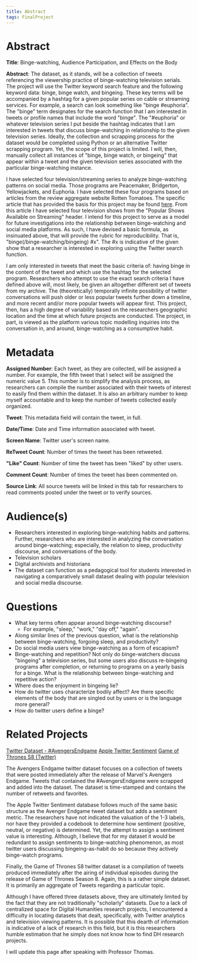 ```yaml
---
title: Abstract
tags: FinalProject
---
```

# Abstract
**Title**: Binge-watching, Audience Participation, and Effects on the Body

**Abstract**: The dataset, as it stands, will be a collection of tweets referencing the viewership practice of binge-watching television serials. The project will use the Twitter keyword search feature and the following keyword data: binge, binge watch, and bingeing. These key terms will be accompanied by a hashtag for a given popular series on cable or streaming services. For example, a search can look something like "binge #euphoria". The "binge" term designates for the search function that I am interested in tweets or profile names that include the word "binge". The "#euphoria" or whatever television series I put beside the hashtag indicates that I am interested in tweets that discuss binge-watching in relationship to the given television series. Ideally, the collection and scrapping process for the dataset would be completed using Python or an alternative Twitter scrapping program. Yet, the scope of this project is limited. I will, then, manually collect all instances of "binge, binge watch, or bingeing" that appear within a tweet and the given television series associated with the particular binge-watching instance.

I have selected four television/streaming series to analyze binge-watching patterns on social media. Those programs are Peacemaker, Bridgerton, Yellowjackets, and Euphoria. I have selected these four programs based on articles from the review aggregate website Rotten Tomatoes. The specific article that has provided the basis for this project may be found [here](https://www.rottentomatoes.com/top-tv/). From this article I have selected four television shows from the "Popular Shows Available on Streaming" header. I intend for this project to serve as a model for future investigations into the relationship between binge-watching and social media platforms. As such, I have devised a basic formula, as insinuated above, that will provide the rubric for reproducibility. That is, "binge(/binge-watching/bingeing) #x". The #x is indicative of the given show that a researcher is interested in exploring using the Twitter search function. 

I am only interested in tweets that meet the basic criteria of: having binge in the content of the tweet and which use the hashtag for the selected program. Researchers who attempt to use the exact search criteria I have defined above will, most likely, be given an altogether different set of tweets from my archive. The (theoretically) temporally infinite possibility of twitter conversations will push older or less popular tweets further down a timeline, and more recent and/or more popular tweets will appear first. This project, then, has a high degree of variability based on the researchers geographic location and the time at which future projects are conducted. The project, in part, is viewed as the platform various topic modelling inquiries into the conversation in, and around, binge-watching as a consumptive habit. 

# Metadata
**Assigned Number**: Each tweet, as they are collected, will be assigned a number. For example, the fifth tweet that I select will be assigned the numeric value 5. This number is to simplify the analysis process, as researchers can compile the number associated with their tweets of interest to easily find them within the dataset. It is also an arbitrary number to keep myself accountable and to keep the number of tweets collected easily organized. 

**Tweet**: This metadata field will contain the tweet, in full. 

**Date/Time**: Date and Time information associated with tweet. 

**Screen Name**: Twitter user's screen name.

**ReTweet Count**: Number of times the tweet has been retweeted.

**"Like" Count**: Number of time the tweet has been "liked" by other users. 

**Comment Count**: Number of times the tweet has been commented on.

**Source Link**: All source tweets will be linked in this tab for researchers to read comments posted under the tweet or to verify sources. 

# Audience(s)
- Researchers interested in exploring binge-watching habits and patterns. Further, researchers who are interested in analyzing the conversation around binge-watching; especially, the relation to sleep, productivity discourse, and conversations of the body.
- Television scholars
- Digital archivists and historians
- The dataset can function as a pedagogical tool for students interested in navigating a comparatively small dataset dealing with popular television and social media discourse. 

# Questions
- What key terms often appear around binge-watching discourse?
	- For example, "sleep," "work," "day off," "again".
- Along similar lines of the previous question, what is the relationship between binge-watching, forgoing sleep, and productivity?
- Do social media users view binge-watching as a form of escapism?
- Binge-watching and repetition? Not only do binge-watchers discuss "bingeing" a television series, but some users also discuss re-bingeing programs after completion, or returning to programs on a yearly basis for a binge. What is the relationship between binge-watching and repetitive action? 
- Where does the enjoyment in bingeing lie?
- How do twitter uses characterize bodily affect? Are there specific elements of the body that are singled out by users or is the language more general?
- How do twitter users define a binge?

# Related Projects
[Twitter Dataset - #AvengersEndgame](https://www.kaggle.com/datasets/kavita5/twitter-dataset-avengersendgame?resource=download)
[Apple Twitter Sentiment](https://data.world/crowdflower/apple-twitter-sentiment)
[Game of Thrones S8 (Twitter)](https://www.kaggle.com/datasets/monogenea/game-of-thrones-twitter)

The Avengers Endgame twitter dataset focuses on a collection of tweets that were posted immediately after the release of Marvel's Avengers Endgame. Tweets that contained the #AvengersEndgame were scrapped and added into the dataset. The dataset is time-stamped and contains the number of retweets and favorites. 

The Apple Twitter Sentiment database follows much of the same basic structure as the Avenger Endgame tweet dataset but adds a sentiment metric. The researchers have not indicated the valuation of the 1-3 labels, nor have they provided a codebook to determine how sentiment (positive, neutral, or negative) is determined. Yet, the attempt to assign a sentiment value is interesting. Although, I believe that for my dataset it would be redundant to assign sentiments to binge-watching phenomenon, as most twitter users discussing bingeing-as-habit do so because they actively binge-watch programs. 

Finally, the Game of Thrones S8 twitter dataset is a compilation of tweets produced immediately after the airing of individual episodes during the release of Game of Thrones Season 8. Again, this is a rather simple dataset. It is primarily an aggregate of Tweets regarding a particular topic. 

Although I have offered three datasets above, they are ultimately limited by the fact that they are not traditionally "scholarly" datasets. Due to a lack of centralized space for Digital Humanities research projects, I encountered a difficulty in locating datasets that dealt, specifically, with Twitter analytics and television viewing patterns. It is possible that this dearth of information is indicative of a lack of research in this field, but it is this researchers humble estimation that he simply does not know how to find DH research projects. 

I will update this page after speaking with Professor Thomas. 
